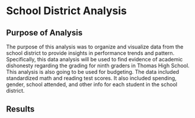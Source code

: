 # School District Analysis
## Purpose of Analysis
The purpose of this analysis was to organize and visualize data from the school district to provide insights in performance trends and pattern. Specifically, this data analysis will be used to find evidence of academic dishonesty regarding the grading for ninth graders in Thomas High School. This analysis is also going to be used for budgeting. The data included standardized math and reading test scores. It also included spending, gender, school attended, and other info for each student in the school district. 
## Results
